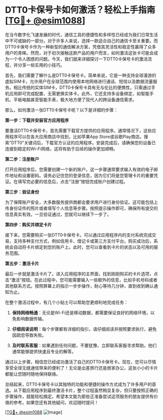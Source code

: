 # DTT0卡保号卡如何激活？轻松上手指南[[TG💪+ @esim1088](https://t.me/s/esim1088)]

在当今数字化飞速发展的时代，通信工具的便捷性和多样性已经成为我们日常生活中不可或缺的一部分。对于许多人来说，选择一款适合自己的通信卡至关重要。而DTT0卡保号卡作为一种新型的通信解决方案，凭借其灵活性和稳定性赢得了众多用户的青睐。然而，对于初次接触这款产品的用户而言，如何激活这张卡可能会成为一个令人困惑的问题。今天，我们就来详细探讨一下DTT0卡保号卡的激活流程，并分享一些实用的小技巧。

首先，我们需要了解什么是DTT0卡保号卡。简单来说，它是一种支持全球漫游的虚拟SIM卡，允许用户在全球范围内使用本地网络进行通话、短信以及数据流量服务。相比传统的实体SIM卡，DTT0卡保号卡具有无与伦比的便携性，只需通过手机应用即可完成配置，无需更换实体卡。此外，它还支持多设备绑定，如智能手机、平板电脑甚至智能手表，极大地方便了现代人的跨设备通信需求。

那么，如何激活一张DTT0卡保号卡呢？以下是详细的步骤：

**第一步：下载并安装官方应用程序**

要激活DTT0卡保号卡，首先需要下载官方提供的应用程序。通常情况下，这些应用程序可以在各大应用商店中找到，比如苹果App Store或谷歌Play商店。搜索“DTT0”关键词后，下载官方认证的应用程序。安装完成后，请确保您的设备已连接到稳定的Wi-Fi网络，这将有助于后续的操作更加顺畅。

**第二步：注册账户**

打开应用程序后，您需要创建一个新的账户。这一步骤通常要求输入有效的电子邮件地址和设置密码。请务必记住您的登录信息，因为它们将是您管理卡片的重要凭证。在填写完必要的信息后，点击“注册”按钮完成账户创建过程。

**第三步：验证身份**

为了保障账户安全，大多数服务提供商都会要求用户进行身份验证。这可能包括上传身份证件的照片或者填写个人信息等步骤。按照提示操作即可，确保所有提交的信息真实有效。一旦验证通过，您就可以继续下一步了。

**第四步：购买并绑定卡片**

接下来，您需要购买一张DTT0卡保号卡。可以通过应用程序内的支付系统完成交易，支持多种支付方式，例如信用卡、借记卡或第三方支付平台。购买成功后，系统会自动将卡片绑定到您的账户上。此时，您可以查看到卡片的状态以及可用的服务范围。

**第五步：激活卡片**

最后一步就是激活卡片了。进入应用程序的主界面，找到刚刚购买的卡片选项，点击“激活”按钮。在此过程中，您可能需要输入一些额外的信息，比如手机号码或者其他联系方式。按照屏幕上的指示一步步操作，耐心等待几分钟，直到收到确认通知为止。

在整个激活过程中，有几个小贴士可以帮助您更顺利地完成任务：

1. **保持网络畅通**：无论是Wi-Fi还是移动数据，都需要保证良好的网络环境，以免影响数据传输。
   
2. **仔细阅读说明**：每个步骤都有详细的指引，请仔细阅读并按照要求执行，避免因疏忽导致失败。
   
3. **及时联系客服**：如果遇到任何问题，不要犹豫，立即联系客服寻求帮助。他们通常能够提供快速且专业的解答。

通过以上步骤，相信您已经成功激活了自己的DTT0卡保号卡。现在，您可以尽情享受全球无缝通信带来的便利了！无论是出差旅行还是居家办公，这张小小的卡片都能让您随时随地保持联络。

总结起来，DTT0卡保号卡以其独特的功能和便捷的操作方式成为了许多用户的首选。从下载应用程序到最终激活卡片，整个过程虽然稍显复杂，但只要按照正确的步骤操作，就能轻松搞定。希望本文能为那些正准备尝试这项服务的朋友提供有价值的参考。如果您还有其他疑问，欢迎随时提问！

[[TG💪+ @esim1088](https://t.me/s/esim1088) ![Image](https://i.postimg.cc/4NQfJmqS/Snipaste-2025-05-13-00-14-12.png)]